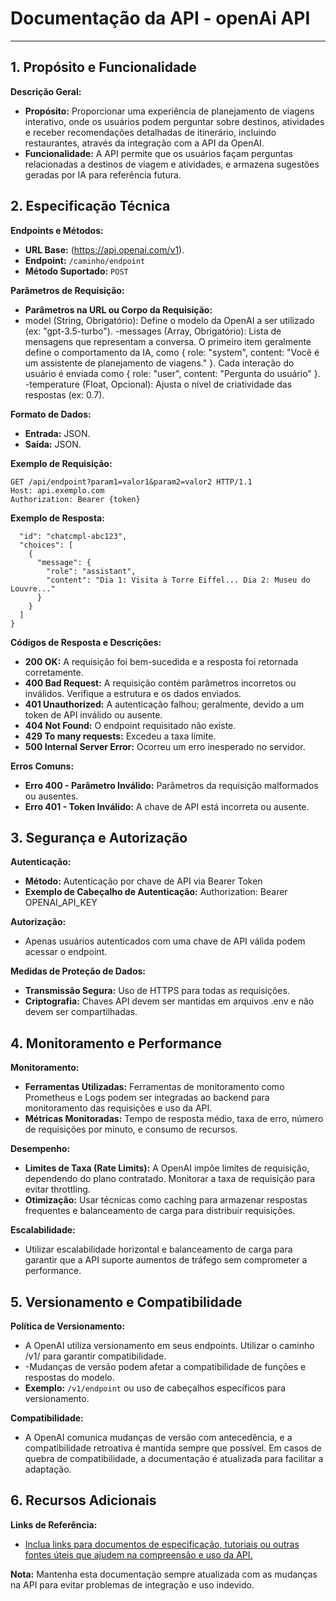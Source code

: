 # Documentação da API - openAi API

---

## 1. Propósito e Funcionalidade
**Descrição Geral:**
- **Propósito:** Proporcionar uma experiência de planejamento de viagens interativo, onde os usuários podem perguntar sobre destinos, atividades e receber recomendações detalhadas de itinerário, incluindo restaurantes, através da integração com a API da OpenAI.
- **Funcionalidade:** A API permite que os usuários façam perguntas relacionadas a destinos de viagem e atividades, e armazena sugestões geradas por IA para referência futura.

## 2. Especificação Técnica

**Endpoints e Métodos:**
- **URL Base:** (https://api.openai.com/v1).
- **Endpoint:** `/caminho/endpoint`
- **Método Suportado:** `POST`

**Parâmetros de Requisição:**
- **Parâmetros na URL ou Corpo da Requisição:**
 - model (String, Obrigatório): Define o modelo da OpenAI a ser utilizado (ex: "gpt-3.5-turbo").
-messages (Array, Obrigatório): Lista de mensagens que representam a conversa. O primeiro item geralmente define o comportamento da IA, como { role: "system", content: "Você é um assistente de planejamento de viagens." }. Cada interação do usuário é enviada como { role: "user", content: "Pergunta do usuário" }.
  -temperature (Float, Opcional): Ajusta o nível de criatividade das respostas (ex: 0.7).

**Formato de Dados:**
- **Entrada:** JSON.
- **Saída:** JSON.

**Exemplo de Requisição:**
```http
GET /api/endpoint?param1=valor1&param2=valor2 HTTP/1.1
Host: api.exemplo.com
Authorization: Bearer {token}
```

**Exemplo de Resposta:**
```{
  "id": "chatcmpl-abc123",
  "choices": [
    {
      "message": {
        "role": "assistant",
        "content": "Dia 1: Visita à Torre Eiffel... Dia 2: Museu do Louvre..."
      }
    }
  ]
}
```

**Códigos de Resposta e Descrições:**
- **200 OK:** A requisição foi bem-sucedida e a resposta foi retornada corretamente.
- **400 Bad Request:** A requisição contém parâmetros incorretos ou inválidos. Verifique a estrutura e os dados enviados.
- **401 Unauthorized:** A autenticação falhou; geralmente, devido a um token de API inválido ou ausente.
- **404 Not Found:** O endpoint requisitado não existe.
- **429 To many requests:** Excedeu a taxa limite.
- **500 Internal Server Error:** Ocorreu um erro inesperado no servidor.

**Erros Comuns:**
- **Erro 400 - Parâmetro Inválido:** Parâmetros da requisição malformados ou ausentes.
- **Erro 401 - Token Inválido:** A chave de API está incorreta ou ausente.

## 3. Segurança e Autorização

**Autenticação:**
- **Método:** Autenticação por chave de API via Bearer Token
- **Exemplo de Cabeçalho de Autenticação:**
Authorization: Bearer OPENAI_API_KEY

**Autorização:**
- Apenas usuários autenticados com uma chave de API válida podem acessar o endpoint.

**Medidas de Proteção de Dados:**
- **Transmissão Segura:** Uso de HTTPS para todas as requisições.
- **Criptografia:** Chaves API devem ser mantidas em arquivos .env e não devem ser compartilhadas.

## 4. Monitoramento e Performance

**Monitoramento:**
- **Ferramentas Utilizadas:** Ferramentas de monitoramento como Prometheus e Logs podem ser integradas ao backend para monitoramento das requisições e uso da API.
- **Métricas Monitoradas:** Tempo de resposta médio, taxa de erro, número de requisições por minuto, e consumo de recursos.

**Desempenho:**
- **Limites de Taxa (Rate Limits):** A OpenAI impõe limites de requisição, dependendo do plano contratado. Monitorar a taxa de requisição para evitar throttling.
- **Otimização:** Usar técnicas como caching para armazenar respostas frequentes e balanceamento de carga para distribuir requisições.

**Escalabilidade:**
- Utilizar escalabilidade horizontal e balanceamento de carga para garantir que a API suporte aumentos de tráfego sem comprometer a performance.

## 5. Versionamento e Compatibilidade

**Política de Versionamento:**
- A OpenAI utiliza versionamento em seus endpoints. Utilizar o caminho /v1/ para garantir compatibilidade.
- -Mudanças de versão podem afetar a compatibilidade de funções e respostas do modelo.
- **Exemplo:** `/v1/endpoint` ou uso de cabeçalhos específicos para versionamento.

**Compatibilidade:**
- A OpenAI comunica mudanças de versão com antecedência, e a compatibilidade retroativa é mantida sempre que possível. Em casos de quebra de compatibilidade, a documentação é atualizada para facilitar a adaptação.

## 6. Recursos Adicionais

**Links de Referência:**
- [Inclua links para documentos de especificação, tutoriais ou outras fontes úteis que ajudem na compreensão e uso da API.](https://platform.openai.com/docs/api-reference/introduction)


**Nota:** Mantenha esta documentação sempre atualizada com as mudanças na API para evitar problemas de integração e uso indevido.
